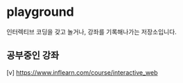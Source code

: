 # playground

인터렉티브 코딩을 갖고 놀거나, 강좌를 기록해나가는 저장소입니다. 

## 공부중인 강좌

[v] https://www.inflearn.com/course/interactive_web

